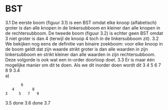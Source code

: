 # BST
3.1  De eerste boom (figuur 3.1) is een BST omdat elke knoop (alfabetisch) groter is dan alle knopen in de linkersubboom en kleiner dan alle knopen in de rechtersubboom. De tweede boom (figuur 3.2) is echter geen BST omdat 3 niet groter is dan 4 (terwijl de knoop 4 toch in de linkersubboom zit).
3.2  We bekijken nog eens de definitie van binaire zoekboom: voor elke knoop in de boom geldt dat zijn waarde strikt groter is dan alle waarden in zijn linkersubboom en strikt kleiner dan alle waarden in zijn rechtersubboom. Deze volgorde is ook wat een in-order doorloop doet.
3.3 Er is maar één mogelijke manier om dit te doen. Als we dit inorder doen wordt dit 3 4 5 6 7 8 9 
3.4    
a)

           6
       4        8
    3     5   7   9
3.5 done
3.6 done
3.7 
